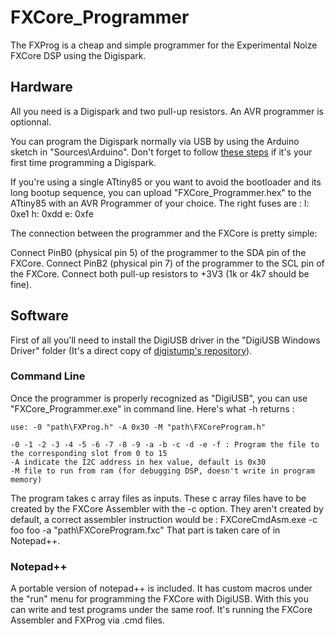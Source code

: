 # FXCore_Programmer
The FXProg is a cheap and simple programmer for the Experimental Noize FXCore DSP using the Digispark.

## Hardware
All you need is a Digispark and two pull-up resistors. An AVR programmer is optionnal.

You can program the Digispark normally via USB by using the Arduino sketch in "Sources\Arduino". Don't forget to follow [these steps](http://digistump.com/wiki/digispark/tutorials/connecting) if it's your first time programming a Digispark.

If you're using a single ATtiny85 or you want to avoid the bootloader and its long bootup sequence, you can upload "FXCore_Programmer.hex" to the ATtiny85 with an AVR Programmer of your choice.
The right fuses are : l: 0xe1 h: 0xdd e: 0xfe

The connection between the programmer and the FXCore is pretty simple:

Connect PinB0 (physical pin 5) of the programmer to the SDA pin of the FXCore.
Connect PinB2 (physical pin 7) of the programmer to the SCL pin of the FXCore.
Connect both pull-up resistors to +3V3 (1k or 4k7 should be fine).

## Software
First of all you'll need to install the DigiUSB driver in the "DigiUSB Windows Driver" folder (It's a direct copy of [digistump's repository](https://github.com/digistump/DigisparkExamplePrograms/tree/master/C%2B%2B/DigiUSB%20Windows%20Driver)).

### Command Line
Once the programmer is properly recognized as "DigiUSB", you can use "FXCore_Programmer.exe" in command line.
Here's what -h returns :

    use: -0 "path\FXProg.h" -A 0x30 -M "path\FXCoreProgram.h"
    
    -0 -1 -2 -3 -4 -5 -6 -7 -8 -9 -a -b -c -d -e -f : Program the file to the corresponding slot from 0 to 15
    -A indicate the I2C address in hex value, default is 0x30
    -M file to run from ram (for debugging DSP, doesn't write in program memory)
    
The program takes c array files as inputs. These c array files have to be created by the FXCore Assembler with the -c option. They aren't created by default, a correct assembler instruction would be : FXCoreCmdAsm.exe -c foo foo -a "path\FXCoreProgram.fxc"
That part is taken care of in Notepad++.
    
### Notepad++
A portable version of notepad++ is included. It has custom macros under the "run" menu for programming the FXCore with DigiUSB. With this you can write and test programs under the same roof.
It's running the FXCore Assembler and FXProg via .cmd files.
